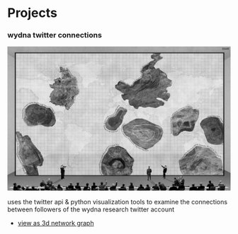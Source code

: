 # Projects

### wydna twitter connections

![MoLV Map](/images/big_map.png)
  
uses the twitter api & python visualization tools to examine the
connections between followers of the wydna research twitter account
  
* [view as 3d network graph][1]

[1]: network.html
